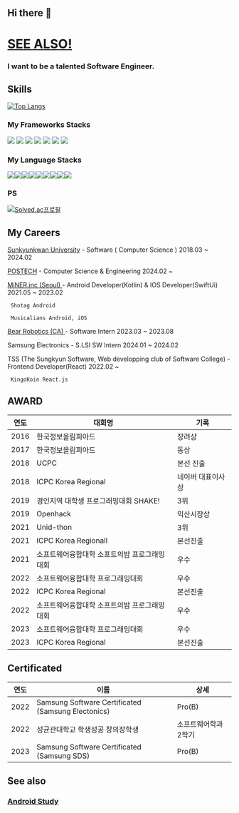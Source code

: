 ## Hi there 👋


# [SEE ALSO!](https://divisonofficer.github.io/) 

### I want to be a talented Software Engineer.




## Skills


[![Top Langs](https://github-readme-stats.vercel.app/api/top-langs/?username=DivisonOfficer&layout=compact&langs_count=8&hide=html,python,batchfile,powershell,makefile,Jupyter%20Notebook)](https://github.com/anuraghazra/github-readme-stats)

### My Frameworks Stacks

<img src="https://img.shields.io/badge/Android Studio-green?style=flat&logo=Android Studio&logoColor=white"/> <img src="https://img.shields.io/badge/React-blue?style=flat&logo=React&logoColor=white"/> <img src="https://img.shields.io/badge/SwiftUi-147EFB?style=flat&logo=swift&logoColor=white"/> <img src="https://img.shields.io/badge/Flutter-02569B?style=flat&logo=Flutter&logoColor=white"/>  <img src="https://img.shields.io/badge/Node.js-339933?style=flat&logo=Node.js&logoColor=white"/> <img src="https://img.shields.io/badge/Django-092E20?style=flat&logo=Django&logoColor=white"/> <img src="https://img.shields.io/badge/Spring-6DB33F?style=flat&logo=Spring&logoColor=white"/> 


### My Language Stacks

<img src="https://img.shields.io/badge/C-A8B9CC?style=flat&logo=C&logoColor=white"/><img src="https://img.shields.io/badge/C++-00599C?style=flat&logo=C++&logoColor=white"/><img src="https://img.shields.io/badge/javascript-yellow?style=flat&logo=javascript&logoColor=white"/><img src="https://img.shields.io/badge/CSharp-239120?style=flat&logo=C Sharp&logoColor=white"/><img src="https://img.shields.io/badge/Java-007396?style=flat&logo=CoffeeScript&logoColor=white"/><img src="https://img.shields.io/badge/Python-3776AB?style=flat&logo=Python&logoColor=white"/><img src="https://img.shields.io/badge/Kotlin-7F52FF?style=flat&logo=Kotlin&logoColor=white"/><img src="https://img.shields.io/badge/Swift-F05138?style=flat&logo=Swift&logoColor=white"/><img src="https://img.shields.io/badge/Dart-0175C2?style=flat&logo=Dart&logoColor=white"/>

### PS
[![Solved.ac프로필](http://mazassumnida.wtf/api/v2/generate_badge?boj=wlssud0701)](https://solved.ac/wlssud0701)

## My Careers

 [Sunkyunkwan University](https://cs.skku.edu) - Software ( Computer Science ) 2018.03 ~ 2024.02

 [POSTECH](https://cse.postech.ac.kr) - Computer Science & Engineering 2024.02 ~
 
 [MiNER.inc (Seoul) ](http://minerinc.io) - Android Developer(Kotlin) & IOS Developer(SwiftUi) 2021.05 ~ 2023.02
 
  
     Shotag Android
     
     Musicalians Android, iOS
 
 
 [Bear Robotics (CA) ](https://www.bearrobotics.ai/) - Software Intern 2023.03 ~ 2023.08

 Samsung Electronics - S.LSI SW Intern 2024.01 ~ 2024.02
 


 TSS (The Sungkyun Software, Web developping club of Software College) - Frontend Developer(React) 2022.02 ~
 
     KingoKoin React.js
     
     
## AWARD


|연도|대회명|기록|
|------|---|---|
|2016|한국정보올림피아드|장려상|
|2017|한국정보올림피아드|동상|
|2018|UCPC|본선 진출|
|2018|ICPC Korea Regional|네이버 대표이사상|
|2019|경인지역 대학생 프로그래밍대회 SHAKE!|3위|
|2019|Openhack|익산시장상|
|2021|Unid-thon|3위|
|2021|ICPC Korea Regionall|본선진출|
|2021|소프트웨어융합대학 소프트의밤 프로그래밍대회|우수|
|2022|소프트웨어융합대학 프로그래밍대회|우수|
|2022|ICPC Korea Regional|본선진출|
|2022|소프트웨어융합대학 소프트의밤 프로그래밍대회|우수|
|2023|소프트웨어융합대학 프로그래밍대회|우수|
|2023|ICPC Korea Regional|본선진출|



## Certificated
|연도|이름|상세|
|------|---|---|
|2022 | Samsung Software Certificated (Samsung Electonics)  | Pro(B) |
|2022 | 성균관대학교 학생성공 창의장학생 | 소프트웨어학과 2학기 |
|2023 | Samsung Software Certificated (Samsung SDS) | Pro(B) |


<!--
**DivisonOfficer/DivisonOfficer** is a ✨ _special_ ✨ repository because its `README.md` (this file) appears on your GitHub profile.

Here are some ideas to get you started:

- 🔭 I’m currently working on ...
- 🌱 I’m currently learning ...
- 👯 I’m looking to collaborate on ...
- 🤔 I’m looking for help with ...
- 💬 Ask me about ...
- 📫 How to reach me: ...
- 😄 Pronouns: ...
- ⚡ Fun fact: ...
-->


 <!-- 
 [![Anurag's GitHub stats](https://github-readme-stats.vercel.app/api?username=DivisonOfficer&theme=tokyonight)](https://github.com/anuraghazra/github-readme-stats) 
 -->


## See also



### [Android Study](https://vintage-scale-5ff.notion.site/Android-7b5cd569a9c744db83a9faac52640ff8)





